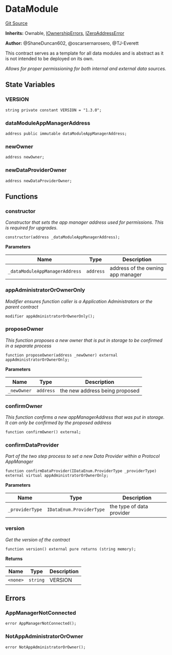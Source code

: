 # DataModule
[Git Source](https://github.com/thrackle-io/tron/blob/924e2b2b2b0ddb0088202a57363e91b424c36686/src/client/application/data/DataModule.sol)

**Inherits:**
Ownable, [IOwnershipErrors](/src/common/IErrors.sol/interface.IOwnershipErrors.md), [IZeroAddressError](/src/common/IErrors.sol/interface.IZeroAddressError.md)

**Author:**
@ShaneDuncan602, @oscarsernarosero, @TJ-Everett

This contract serves as a template for all data modules and is abstract as it is not intended to be deployed on its own.

*Allows for proper permissioning for both internal and external data sources.*


## State Variables
### VERSION

```solidity
string private constant VERSION = "1.3.0";
```


### dataModuleAppManagerAddress

```solidity
address public immutable dataModuleAppManagerAddress;
```


### newOwner

```solidity
address newOwner;
```


### newDataProviderOwner

```solidity
address newDataProviderOwner;
```


## Functions
### constructor

*Constructor that sets the app manager address used for permissions. This is required for upgrades.*


```solidity
constructor(address _dataModuleAppManagerAddress);
```
**Parameters**

|Name|Type|Description|
|----|----|-----------|
|`_dataModuleAppManagerAddress`|`address`|address of the owning app manager|


### appAdministratorOrOwnerOnly

*Modifier ensures function caller is a Application Administrators or the parent contract*


```solidity
modifier appAdministratorOrOwnerOnly();
```

### proposeOwner

*This function proposes a new owner that is put in storage to be confirmed in a separate process*


```solidity
function proposeOwner(address _newOwner) external appAdministratorOrOwnerOnly;
```
**Parameters**

|Name|Type|Description|
|----|----|-----------|
|`_newOwner`|`address`|the new address being proposed|


### confirmOwner

*This function confirms a new appManagerAddress that was put in storage. It can only be confirmed by the proposed address*


```solidity
function confirmOwner() external;
```

### confirmDataProvider

*Part of the two step process to set a new Data Provider within a Protocol AppManager*


```solidity
function confirmDataProvider(IDataEnum.ProviderType _providerType) external virtual appAdministratorOrOwnerOnly;
```
**Parameters**

|Name|Type|Description|
|----|----|-----------|
|`_providerType`|`IDataEnum.ProviderType`|the type of data provider|


### version

*Get the version of the contract*


```solidity
function version() external pure returns (string memory);
```
**Returns**

|Name|Type|Description|
|----|----|-----------|
|`<none>`|`string`|VERSION|


## Errors
### AppManagerNotConnected

```solidity
error AppManagerNotConnected();
```

### NotAppAdministratorOrOwner

```solidity
error NotAppAdministratorOrOwner();
```

